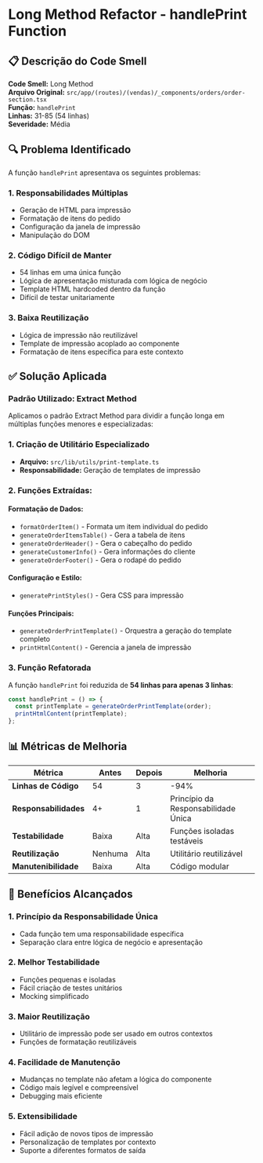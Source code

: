 # Long Method Refactor - handlePrint Function

## 📋 Descrição do Code Smell

**Code Smell:** Long Method  
**Arquivo Original:** `src/app/(routes)/(vendas)/_components/orders/order-section.tsx`  
**Função:** `handlePrint`  
**Linhas:** 31-85 (54 linhas)  
**Severidade:** Média

## 🔍 Problema Identificado

A função `handlePrint` apresentava os seguintes problemas:

### 1. **Responsabilidades Múltiplas**

- Geração de HTML para impressão
- Formatação de itens do pedido
- Configuração da janela de impressão
- Manipulação do DOM

### 2. **Código Difícil de Manter**

- 54 linhas em uma única função
- Lógica de apresentação misturada com lógica de negócio
- Template HTML hardcoded dentro da função
- Difícil de testar unitariamente

### 3. **Baixa Reutilização**

- Lógica de impressão não reutilizável
- Template de impressão acoplado ao componente
- Formatação de itens específica para este contexto

## ✅ Solução Aplicada

### **Padrão Utilizado:** Extract Method

Aplicamos o padrão Extract Method para dividir a função longa em múltiplas funções menores e especializadas:

### 1. **Criação de Utilitário Especializado**

- **Arquivo:** `src/lib/utils/print-template.ts`
- **Responsabilidade:** Geração de templates de impressão

### 2. **Funções Extraídas:**

#### **Formatação de Dados:**

- `formatOrderItem()` - Formata um item individual do pedido
- `generateOrderItemsTable()` - Gera a tabela de itens
- `generateOrderHeader()` - Gera o cabeçalho do pedido
- `generateCustomerInfo()` - Gera informações do cliente
- `generateOrderFooter()` - Gera o rodapé do pedido

#### **Configuração e Estilo:**

- `generatePrintStyles()` - Gera CSS para impressão

#### **Funções Principais:**

- `generateOrderPrintTemplate()` - Orquestra a geração do template completo
- `printHtmlContent()` - Gerencia a janela de impressão

### 3. **Função Refatorada**

A função `handlePrint` foi reduzida de **54 linhas para apenas 3 linhas**:

```typescript
const handlePrint = () => {
  const printTemplate = generateOrderPrintTemplate(order);
  printHtmlContent(printTemplate);
};
```

## 📊 Métricas de Melhoria

| Métrica               | Antes   | Depois | Melhoria                            |
| --------------------- | ------- | ------ | ----------------------------------- |
| **Linhas de Código**  | 54      | 3      | -94%                                |
| **Responsabilidades** | 4+      | 1      | Princípio da Responsabilidade Única |
| **Testabilidade**     | Baixa   | Alta   | Funções isoladas testáveis          |
| **Reutilização**      | Nenhuma | Alta   | Utilitário reutilizável             |
| **Manutenibilidade**  | Baixa   | Alta   | Código modular                      |

## 🎯 Benefícios Alcançados

### 1. **Princípio da Responsabilidade Única**

- Cada função tem uma responsabilidade específica
- Separação clara entre lógica de negócio e apresentação

### 2. **Melhor Testabilidade**

- Funções pequenas e isoladas
- Fácil criação de testes unitários
- Mocking simplificado

### 3. **Maior Reutilização**

- Utilitário de impressão pode ser usado em outros contextos
- Funções de formatação reutilizáveis

### 4. **Facilidade de Manutenção**

- Mudanças no template não afetam a lógica do componente
- Código mais legível e compreensível
- Debugging mais eficiente

### 5. **Extensibilidade**

- Fácil adição de novos tipos de impressão
- Personalização de templates por contexto
- Suporte a diferentes formatos de saída
